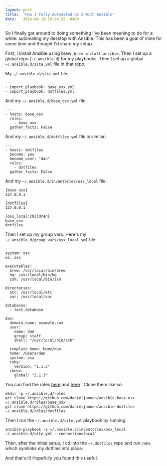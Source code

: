 ```yaml
---
layout: post
title:  "How I Fully Automated OS X With Ansible"
date:   2014-04-19 19:24:32 -0400
---
```

So I finally got around to doing something I've been meaning to do for a while:
automating my desktop with Ansible.  This has been a goal of mine for some time
and thought I'd share my setup.

First, I install Ansible using brew: `brew install ansible`. Then I set up a
global repo (`~/.ansible.d`) for my playbooks. Then I set up a global
`~/.ansible.d/site.yml` file in that repo.

My `~/.ansible.d/site.yml` file:
```
---
- import_playbook: base_osx.yml
- import_playbook: dotfiles.yml
```

And my `~/.ansible.d/base_osx.yml` file:
```
---
- hosts: base_osx
  roles:
    - base_osx
  gather_facts: False
```

And my `~/.ansible.d/dotfiles.yml` file is similar:
```
---
- hosts: dotfiles
  become: yes
  become_user: "dan"
  roles:
    - dotfiles
  gather_facts: False
```

And my `~/.ansible.d/inventories/osx_local` file:
```
[base_osx]
127.0.0.1

[dotfiles]
127.0.0.1

[osx_local:children]
base_osx
dotfiles
```

Then I set up my group vars.  Here's my `~/.ansible.d/group_vars/osx_local.yml` file:
```
---
system: osx
os: osx

executables:
  brew: /usr/local/bin/brew
  hg: /usr/local/bin/hg
  zsh: /usr/local/bin/zsh

directories:
  etc: /usr/local/etc
  var: /usr/local/var

databases:
  - test_database

dan:
  domain_name: example.com
  user:
    name: dan
    group: staff
    shell: "/usr/local/bin/zsh"

  template_home: home/dan
  home: /Users/dan
  system: osx
  ruby:
    version: "2.1.3"
  rbenv:
    global: "2.1.3"
```

You can find the roles
[here](https://github.com/danieljaouen/ansible-base-osx) and
[here](https://github.com/danieljaouen/ansible-dotfiles) .  Clone them like so:
```
mkdir -p ~/.ansible.d/roles
git clone https://github.com/danieljaouen/ansible-base-osx ~/.ansible.d/roles/base_osx
git clone https://github.com/danieljaouen/ansible-dotfiles ~/.ansible.d/roles/dotfiles
```

Then I run the `~/.ansible.d/site.yml` playbook by running:
```
ansible-playbook -i ~/.ansible.d/inventories/osx_local ~/.ansible.d/site.yml --connection=local`
```

Then, after the initial setup, I cd into the `~/.dotfiles` repo and run `rake`,
which symlinks my dotfiles into place.

And that's it!  Hopefully you found this useful.
